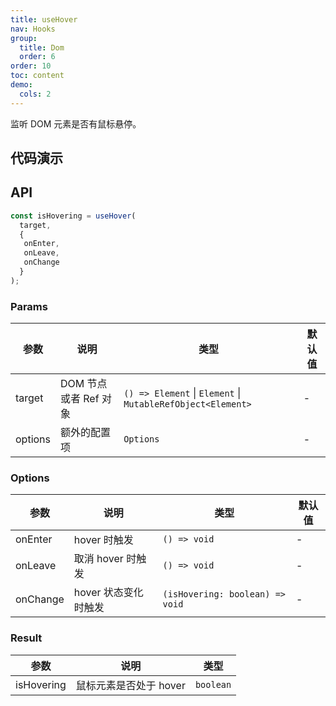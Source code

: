 ```yaml
---
title: useHover
nav: Hooks
group:
  title: Dom
  order: 6
order: 10
toc: content
demo:
  cols: 2
---
```


监听 DOM 元素是否有鼠标悬停。

## 代码演示

<code src="./demo/demo1.tsx"></code>
<code src="./demo/demo2.tsx"></code>

## API

```javascript
const isHovering = useHover(
  target,
  {
   onEnter,
   onLeave,
   onChange
  }
);
```

### Params

| 参数    | 说明                  | 类型                                                        | 默认值 |
| --- | --- | --- | --- |
| target  | DOM 节点或者 Ref 对象 | `() => Element` \| `Element` \| `MutableRefObject<Element>` | -      |
| options | 额外的配置项          | `Options`                                                   | -      |

### Options

| 参数     | 说明                 | 类型                            | 默认值 |
| --- | --- | --- | --- |
| onEnter  | hover 时触发         | `() => void`                    | -      |
| onLeave  | 取消 hover 时触发    | `() => void`                    | -      |
| onChange | hover 状态变化时触发 | `(isHovering: boolean) => void` | -      |

### Result

| 参数       | 说明                   | 类型      |
| --- | --- | --- |
| isHovering | 鼠标元素是否处于 hover | `boolean` |
